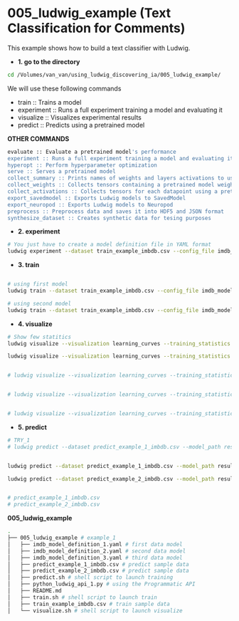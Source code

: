# 005_ludwig_example (Text Classification for Comments)
This example shows how to build a text classifier with Ludwig.


- **1. go to the directory**
``` bash
cd /Volumes/van_van/using_ludwig_discovering_ia/005_ludwig_example/
```

We will use these following commands

- train :: Trains a model
- experiment :: Runs a full experiment training a model and evaluating it
- visualize :: Visualizes experimental results
- predict :: Predicts using a pretrained model


**OTHER COMMANDS**
``` bash
evaluate :: Evaluate a pretrained model's performance
experiment :: Runs a full experiment training a model and evaluating it
hyperopt :: Perform hyperparameter optimization
serve :: Serves a pretrained model
collect_summary :: Prints names of weights and layers activations to use with other collect commands
collect_weights :: Collects tensors containing a pretrained model weights
collect_activations :: Collects tensors for each datapoint using a pretrained model
export_savedmodel :: Exports Ludwig models to SavedModel
export_neuropod :: Exports Ludwig models to Neuropod
preprocess :: Preprocess data and saves it into HDF5 and JSON format
synthesize_dataset :: Creates synthetic data for tesing purposes
```

- **2. experiment**
``` bash
# You just have to create a model definition file in YAML format
ludwig experiment --dataset train_example_imbdb.csv --config_file imdb_model_definition_1.yaml
```

- **3. train**
``` bash

# using first model
ludwig train --dataset train_example_imbdb.csv --config_file imdb_model_definition_1.yaml

# using second model
ludwig train --dataset train_example_imbdb.csv --config_file imdb_model_definition_2.yaml
```

- **4. visualize**

``` bash
# Show few statitics
ludwig visualize --visualization learning_curves --training_statistics results/experiment_run/training_statistics.json

ludwig visualize --visualization learning_curves --training_statistics results/experiment_run_0/training_statistics.json


# ludwig visualize --visualization learning_curves --training_statistics results/experiment_run_1/training_statistics.json


# ludwig visualize --visualization learning_curves --training_statistics results/experiment_run_2/training_statistics.json


# ludwig visualize --visualization learning_curves --training_statistics results/experiment_run_3/training_statistics.json
```

- **5. predict**

``` bash
# TRY_1
# ludwig predict --dataset predict_example_1_imbdb.csv --model_path results/experiment_run/model


ludwig predict --dataset predict_example_1_imbdb.csv --model_path results/experiment_run_3/model

ludwig predict --dataset predict_example_2_imbdb.csv --model_path results/experiment_run_3/model


# predict_example_1_imbdb.csv
# predict_example_2_imbdb.csv
```

**005_ludwig_example**
``` bash
.
├── 005_ludwig_example # example_1 
│   ├── imdb_model_definition_1.yaml # first data model
│   ├── imdb_model_definition_2.yaml # second data model
│   ├── imdb_model_definition_3.yaml # third data model
│   ├── predict_example_1_imbdb.csv # predict sample data
│   ├── predict_example_2_imbdb.csv # predict sample data
│   ├── predict.sh # shell script to launch training
│   ├── python_ludwig_api_1.py # using the Programmatic API
│   ├── README.md
│   ├── train.sh # shell script to launch train
│   ├── train_example_imbdb.csv # train sample data
│   └── visualize.sh # shell script to launch visualize


```